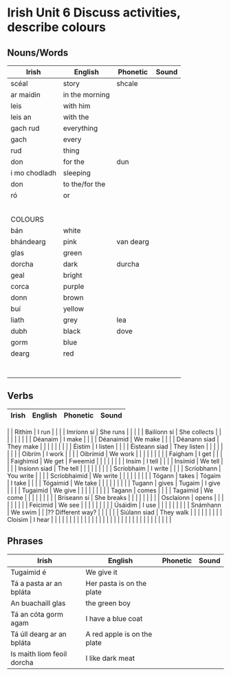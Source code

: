 # Irish Unit 6  Discuss activities, describe colours

## Nouns/Words

| Irish | English | Phonetic | Sound |
| ------| ------- | -------- | ----- |
| scéal | story | shcale |  |
| ar maidin | in the morning |  |  |
| leis | with him |  |  |
| leis an | with the |  |  |
| gach rud | everything |  |  |
| gach | every |  |  |
| rud | thing |  |  |
| don | for the | dun |  |
| i mo chodladh | sleeping |  |  |
| don | to the/for the |  |  |
| ró | or |  |  |
|  |  |  |  |
|  |  |  |  |
|  |  |  |  |
|  |  |  |  |
|  |  |  |  |
| COLOURS |  |  |  |
| bán | white |  |  |
| bhándearg | pink | van dearg |  |
| glas | green |  |  |
| dorcha | dark | durcha |  |
| geal | bright |  |  |
| corca | purple |  |  |
| donn | brown |  |  |
| buí | yellow |  |  |
| liath | grey | lea |  |
| dubh | black | dove |  |
| gorm | blue |  |  |
| dearg | red |  |  |
|  |  |  |  |
|  |  |  |  |
|  |  |  |  |
|  |  |  |  |
|  |  |  |  |
|  |  |  |  |
|  |  |  |  |

## Verbs

| Irish | English | Phonetic | Sound |
| ------| ------- | -------- |----- |
|
| Rithim | I run |  |  |
| Imríonn sí | She runs |  |  |
|
| Bailíonn sí | She collects |  |  |
|  |  |  |  |
| Déanaim | I make |  |  |
| Déanaimid | We make |  |  |
| Déanann siad | They make |  |  |
|  |  |  |  |
| Éistim | I listen |  |  |
| Éisteann siad | They listen |  |  |
|  |  |  |  |
| Oibrím | I work |  |  |
| Oibrímid | We work |  |  |
|  |  |  |  |
| Faigham | I get |  |  |
| Faighimid | We get | Fweemid |  |
|  |  |  |  |
| Insím | I tell |  |  |
| Insímid | We tell |  |  |
| Insíonn siad | The tell |  |  |
|  |  |  |  |
| Scríobhaim | I write |  |  |
| Scríobhann | You write |  |  |
| Scríobhaimid | We write |  |  |
|  |  |  |  |
| Tógann | takes
| Tógaim | I take |  |  |
| Tógaimid | We take |  |  |
|  |  |  |  |
| Tugann | gives
| Tugaim | I give |  |  |
| Tugaimid | We give |  |  |
|  |  |  |  |
| Tagann | comes |  |  |
| Tagaimid | We come |  |  |
|  |  |  |  |
| Briseann sí | She breaks |  |  |
|  |  |  |  |
| Osclaíonn | opens |  |  |
|  |  |  |  |
| Feicimid | We see  |  |  |
|  |  |  |  |
| Úsáidim | I use |  |  |
|  |  |  |  |
| Snámhann | We swim |  |  |?? Different way?
|  |  |  |  |
| Siúlann siad | They walk |  |  |
|  |  |  |  |
| Cloisim | I hear |  |  |
|  |  |  |  |
|  |  |  |  |
|  |  |  |  |
|  |  |  |  |
|  |  |  |  |
|  |  |  |  |

## Phrases
| Irish | English | Phonetic | Sound |
| ------| ------- | -------- |----- |
| Tugaimid é | We give it 
| Tá a pasta ar an bpláta | Her pasta is on the plate
| An buachaill glas | the green boy
| Tá an cóta gorm agam | I have a blue coat
| Tá úll dearg ar an bpláta | A red apple is on the plate
| Is maith liom feoil dorcha | I like dark meat